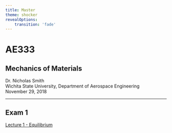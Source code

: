 ```yaml
---
title: Master
theme: shocker
revealOptions:
    transition: 'fade'
---
```


# AE333
## Mechanics of Materials
<div id="bottom-left">
Dr. Nicholas Smith<br/>
Wichita State University, Department of Aerospace Engineering
</div>

<div id="bottom-right">
November 29, 2018
</div>

---

## Exam 1
[Lecture 1 - Equilibrium](lecture1.html)
